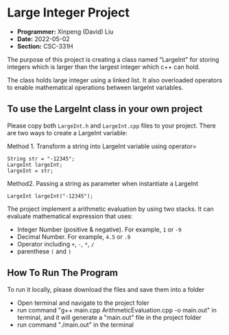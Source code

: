 # Large Integer Project

- **Programmer:** Xinpeng (David) Liu
- **Date:** 2022-05-02
- **Section:** CSC-331H

The purpose of this project is creating a class named "LargeInt" for storing integers which is larger than the largest integer which c++ can hold.

The class holds large integer using a linked list. It also overloaded operators to enable mathematical operations between largeInt variables.

## To use the LargeInt class in your own project
Please copy both `LargeInt.h` and `LargeInt.cpp` files to your project.
There are two ways to create a LargeInt variable:

Method 1. Transform a string into LargeInt variable using operator=
```
String str = "-12345";
LargeInt largeInt;
largeInt = str;
```

Method2. Passing a string as parameter when instantiate a LargeInt
```
LargeInt largeInt("-12345");
```


The project implement a arithmetic evaluation by using two stacks. It can evaluate mathematical expression that uses:
- Integer Number (positive & negative). For example, `1` or `-9`
- Decimal Number. For example, `4.5` or `.9`
- Operator including `+`, `-`, `*`, `/`
- parenthese `(` and `)` 

## How To Run The Program
To run it locally, please download the files and save them into a folder
- Open terminal and navigate to the project foler
- run command "g++ main.cpp ArithmeticEvaluation.cpp -o main.out" in terminal, and it will generate a "main.out" file in the project folder
- run command "./main.out" in the terminal








